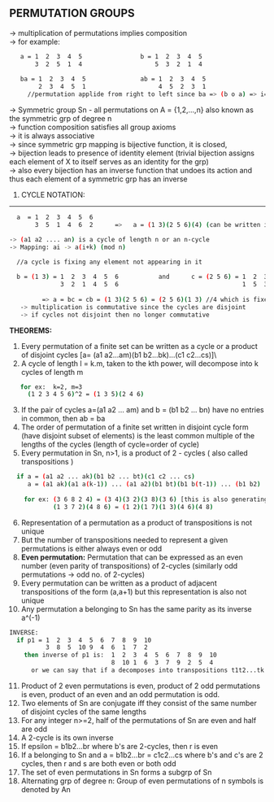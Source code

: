 PERMUTATION GROUPS
--

-> multiplication of permutations implies composition \
-> for example:
```sh
   a = 1  2  3  4  5                b = 1  2  3  4  5
       3  2  5  1  4                    5  3  2  1  4
   
   ba = 1  2  3  4  5               ab = 1  2  3  4  5
        2  3  4  5  1                    4  5  2  3  1
     //permutation applide from right to left since ba => (b o a) => i=(b(a(i)))
```
-> Symmetric group Sn - all permutations on A = {1,2,...,n} also known as the symmetric grp of degree n\
-> function composition satisfies all group axioms\
-> it is always associative\
-> since symmetric grp mapping is bijective function, it is closed,\
-> bijection leads to presence of identity element (trivial bijection assigns each element of X to itself serves as an identity for the grp)\
-> also every bijection has an inverse function that undoes its action and thus each element of a symmetric grp has an inverse 
  
1. CYCLE NOTATION:
---
  ```sh
    a  = 1  2  3  4  5  6
         3  5  1  4  6  2      =>   a = (1 3)(2 5 6)(4) (can be written in any order)
  
  -> (a1 a2 .... an) is a cycle of length n or an n-cycle
  -> Mapping: ai -> a(i+k) (mod n)
  
    //a cycle is fixing any element not appearing in it
    
    b = (1 3) = 1  2  3  4  5  6           and      c = (2 5 6) = 1  2  3  4  5  6
                3  2  1  4  5  6                                  1  5  3  4  6  2
     
           => a = bc = cb = (1 3)(2 5 6) = (2 5 6)(1 3) //4 which is fixed no longer appears
     -> multiplication is commutative since the cycles are disjoint
     -> if cycles not disjoint then no longer commutative
  ```
  
  **THEOREMS:**
  
  1. Every permutation of a finite set can be written as a cycle or a product of disjoint cycles [a= (a1 a2...am)(b1 b2...bk)...(c1 c2...cs)]\
  2. A cycle of length l = k.m, taken to the kth power, will decompose into k cycles of length m
  ```sh
     for ex:  k=2, m=3
       (1 2 3 4 5 6)^2 = (1 3 5)(2 4 6)
  ```
  3. If the pair of cycles a=(a1 a2 ... am) and b = (b1 b2 ... bn) have no entries in common, then ab = ba
  4. The order of permutation of a finite set written in disjoint cycle form (have disjoint subset of elements) is the least common multiple of the lengths of the cycles (length of cycle=order of cycle)
  5. Every permutation in Sn, n>1, is a product of 2 - cycles ( also called transpositions )
  ```sh
    if a = (a1 a2 ... ak)(b1 b2 ... bt)(c1 c2 ... cs)
       a = (a1 ak)(a1 a(k-1)) ... (a1 a2)(b1 bt)(b1 b(t-1)) ... (b1 b2) ... (c1 cs)(c1 c(s-1))...(c1 c2)
      
      for ex: (3 6 8 2 4) = (3 4)(3 2)(3 8)(3 6) [this is also generating elements for the given Sn]
              (1 3 7 2)(4 8 6) = (1 2)(1 7)(1 3)(4 6)(4 8)
  ```
  6. Representation of a permutation as a product of transpositions is not unique
  7. But the number of transpositions needed to represent a given permutations is either always even or odd
  8. **Even permutation:** Permutation that can be expressed as an even number (even parity of transpositions) of 2-cycles (similarly odd permutations -> odd no. of 2-cycles)
  9. Every permutation can be written as a product of adjacent transpositions of the form (a,a+1) but this representation is also not unique
  10. Any permutation a belonging to Sn has the same parity as its inverse a^(-1)
  ```sh
  INVERSE:
    if p1 = 1  2  3  4  5  6  7  8  9  10
            3  8  5  10 9  4  6  1  7  2
      then inverse of p1 is:  1  2  3  4  5  6  7  8  9  10
                              8  10 1  6  3  7  9  2  5  4
        or we can say that if a decomposes into transpositions t1t2...tk then we have a^(-1) = tk....t2t1
  ```
  11. Product of 2 even permutations is even, product of 2 odd permutations is even, product of an even and an odd permutation is odd.
  12. Two elements of Sn are conjugate iff they consist of the same number of disjoint cycles of the same lengths
  13. For any integer n>=2, half of the permutations of Sn are even and half are odd
  14. A 2-cycle is its own inverse
  15. If epsilon = b1b2...br where b's are 2-cycles, then r is even
  16. If a belonging to Sn and a = b1b2...br = c1c2...cs where b's and c's are 2 cycles, then r and s are both even or both odd
  17. The set of even permutations in Sn forms a subgrp of Sn
  18. Alternating grp of degree n: Group of even permutations of n symbols is denoted by An

        
  
  
